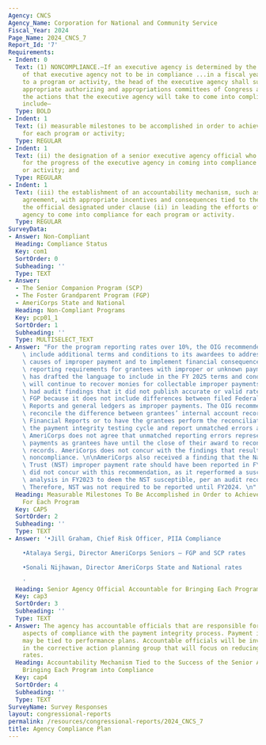```yaml
---
Agency: CNCS
Agency_Name: Corporation for National and Community Service
Fiscal_Year: 2024
Page_Name: 2024_CNCS_7
Report_Id: '7'
Requirements:
- Indent: 0
  Text: (1) NONCOMPLIANCE.—If an executive agency is determined by the Inspector General
    of that executive agency not to be in compliance ...in a fiscal year with respect
    to a program or activity, the head of the executive agency shall submit to the
    appropriate authorizing and appropriations committees of Congress a plan describing
    the actions that the executive agency will take to come into compliance. The plan...shall
    include—
  Type: BOLD
- Indent: 1
  Text: (i) measurable milestones to be accomplished in order to achieve compliance
    for each program or activity;
  Type: REGULAR
- Indent: 1
  Text: (ii) the designation of a senior executive agency official who shall be accountable
    for the progress of the executive agency in coming into compliance for each program
    or activity; and
  Type: REGULAR
- Indent: 1
  Text: (iii) the establishment of an accountability mechanism, such as a performance
    agreement, with appropriate incentives and consequences tied to the success of
    the official designated under clause (ii) in leading the efforts of the executive
    agency to come into compliance for each program or activity.
  Type: REGULAR
SurveyData:
- Answer: Non-Compliant
  Heading: Compliance Status
  Key: com1
  SortOrder: 0
  Subheading: ''
  Type: TEXT
- Answer:
  - The Senior Companion Program (SCP)
  - The Foster Grandparent Program (FGP)
  - AmeriCorps State and National
  Heading: Non-Compliant Programs
  Key: pcp01_1
  SortOrder: 1
  Subheading: ''
  Type: MULTISELECT_TEXT
- Answer: "For the program reporting rates over 10%, the OIG recommended AmeriCorps\
    \ include additional terms and conditions to its awardees to address the root\
    \ causes of improper payment and to implement financial consequences or additional\
    \ reporting requirements for grantees with improper or unknown payments. AmeriCorps\
    \ has drafted the language to include in the FY 2025 terms and conditions and\
    \ will continue to recover monies for collectable improper payments. \n\nAmeriCorps\
    \ had audit findings that it did not publish accurate or valid rates for ASN or\
    \ FGP because it does not include differences between filed Federal Financial\
    \ Reports and general ledgers as improper payments. The OIG recommends AmeriCorps\
    \ reconcile the difference between grantees’ internal account records and Federal\
    \ Financial Reports or to have the grantees perform the reconciliation during\
    \ the payment integrity testing cycle and report unmatched errors as unknown payments.\
    \ AmeriCorps does not agree that unmatched reporting errors represent improper\
    \ payments as grantees have until the close of their award to reconcile its accounting\
    \ records. AmeriCorps does not concur with the findings that resulted in the reported\
    \ noncompliance. \n\nAmeriCorps also received a finding that the National Service\
    \ Trust (NST) improper payment rate should have been reported in FY 2023. AmeriCorps\
    \ did not concur with this recommendation, as it reperformed a susceptibility\
    \ analysis in FY2023 to deem the NST susceptible, per an audit recommendation.\
    \ Therefore, NST was not required to be reported until FY2024. \n"
  Heading: Measurable Milestones To Be Accomplished in Order to Achieve Compliance
    For Each Program
  Key: CAP5
  SortOrder: 2
  Subheading: ''
  Type: TEXT
- Answer: '•Jill Graham, Chief Risk Officer, PIIA Compliance

    •Atalaya Sergi, Director AmeriCorps Seniors – FGP and SCP rates

    •Sonali Nijhawan, Director AmeriCorps State and National rates

    '
  Heading: Senior Agency Official Accountable for Bringing Each Program into Compliance
  Key: cap3
  SortOrder: 3
  Subheading: ''
  Type: TEXT
- Answer: The agency has accountable officials that are responsible for different
    aspects of compliance with the payment integrity process. Payment integrity compliance
    may be tied to performance plans. Accountable officials will be invited to participate
    in the corrective action planning group that will focus on reducing improper payment
    rates.
  Heading: Accountability Mechanism Tied to the Success of the Senior Agency Official
    Bringing Each Program into Compliance
  Key: cap4
  SortOrder: 4
  Subheading: ''
  Type: TEXT
SurveyName: Survey Responses
layout: congressional-reports
permalink: /resources/congressional-reports/2024_CNCS_7
title: Agency Compliance Plan
---
```

